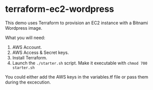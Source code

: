 # terraform-ec2-wordpress

This demo uses Terraform to provision an EC2 instance with a Bitnami Wordpress image.

What you will need:

1. AWS Account.
2. AWS Access & Secret keys.
3. Install Terraform.
4. Launch the `./starter.sh` script. Make it executable with `chmod 700 starter.sh`

You could either add the AWS keys in the variables.tf file or pass them during the excecution.
